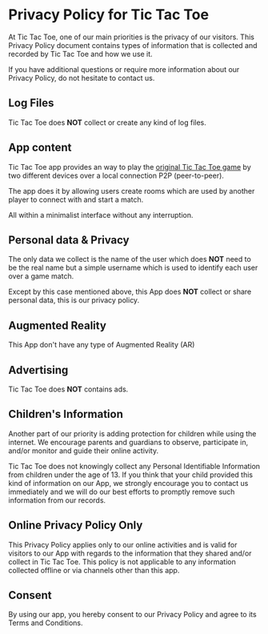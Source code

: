 <h1>Privacy Policy for Tic Tac Toe</h1>

<p>At Tic Tac Toe, one of our main priorities is the privacy of our visitors. This Privacy Policy document contains types of information that is collected and recorded by Tic Tac Toe and how we use it.</p>

<p>If you have additional questions or require more information about our Privacy Policy, do not hesitate to contact us.</p>

<h2>Log Files</h2>

Tic Tac Toe does **NOT** collect or create any kind of log files.

<h2> App content</h2>

Tic Tac Toe app provides an way to play the [original Tic Tac Toe game](https://en.wikipedia.org/wiki/Tic-tac-toe) by two different devices over a local connection P2P (peer-to-peer).

The app does it by allowing users create rooms which are used by another player to connect with and start a match.

All within a minimalist interface without any interruption.

## Personal data & Privacy

The only data we collect is the name of the user which does **NOT** need to be the real name but a simple username which is used to identify each user over a game match.

Except by this case mentioned above, this App does **NOT** collect or share personal data, this is our privacy policy.

## Augmented Reality

This App don't have any type of Augmented Reality (AR)

<h2>Advertising</h2>

Tic Tac Toe does **NOT** contains ads.

<h2>Children's Information</h2>

<p>Another part of our priority is adding protection for children while using the internet. We encourage parents and guardians to observe, participate in, and/or monitor and guide their online activity.</p>

<p>Tic Tac Toe does not knowingly collect any Personal Identifiable Information from children under the age of 13. If you think that your child provided this kind of information on our App, we strongly encourage you to contact us immediately and we will do our best efforts to promptly remove such information from our records.</p>

<h2>Online Privacy Policy Only</h2>

<p>This Privacy Policy applies only to our online activities and is valid for visitors to our App with regards to the information that they shared and/or collect in Tic Tac Toe. This policy is not applicable to any information collected offline or via channels other than this app.</p>

<h2>Consent</h2>

<p>By using our app, you hereby consent to our Privacy Policy and agree to its Terms and Conditions.</p>
